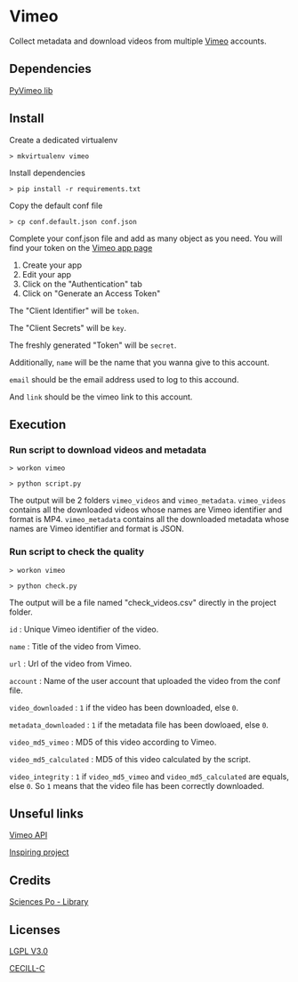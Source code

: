 # Vimeo
Collect metadata and download videos from multiple [Vimeo](https://vimeo.com/) accounts.


## Dependencies

[PyVimeo lib](https://github.com/vimeo/vimeo.py)


## Install
Create a dedicated virtualenv

`> mkvirtualenv vimeo`

Install dependencies

`> pip install -r requirements.txt`

Copy the default conf file

`> cp conf.default.json conf.json`

Complete your conf.json file and add as many object as you need.
You will find your token on the [Vimeo app page](https://developer.vimeo.com/apps/)

1. Create your app
2. Edit your app
3. Click on the "Authentication" tab
4. Click on "Generate an Access Token"

The "Client Identifier" will be `token`.

The "Client Secrets" will be `key`.

The freshly generated "Token" will be `secret`.

Additionally, `name` will be the name that you wanna give to this account.

`email` should be the email address used to log to this accound.

And `link` should be the vimeo link to this account.


## Execution

### Run script to download videos and metadata
`> workon vimeo`

`> python script.py`

The output will be 2 folders `vimeo_videos` and `vimeo_metadata`. `vimeo_videos` contains all the downloaded videos whose names are Vimeo identifier and format is MP4. `vimeo_metadata` contains all the downloaded metadata whose names are Vimeo identifier and format is JSON.


### Run script to check the quality
`> workon vimeo`

`> python check.py`

The output will be a file named "check_videos.csv" directly in the project folder.

`id` : Unique Vimeo identifier of the video.

`name` : Title of the video from Vimeo.

`url` : Url of the video from Vimeo.

`account` : Name of the user account that uploaded the video from the conf file.

`video_downloaded` : `1` if the video has been downloaded, else `0`.

`metadata_downloaded` : `1` if the metadata file has been dowloaed, else `0`.

`video_md5_vimeo` : MD5 of this video according to Vimeo.

`video_md5_calculated` : MD5 of this video calculated by the script.

`video_integrity` : `1` if `video_md5_vimeo` and `video_md5_calculated` are equals, else `0`. So `1` means that the video file has been correctly downloaded.


## Unseful links

[Vimeo API](https://developer.vimeo.com/api/start)

[Inspiring project](https://github.com/yeeking/vimeo-account-downloader)


## Credits
[Sciences Po - Library](http://www.sciencespo.fr/bibliotheque/en)


## Licenses
[LGPL V3.0](http://www.gnu.org/licenses/lgpl.txt "LGPL V3.0")

[CECILL-C](http://www.cecill.info/licences/Licence_CeCILL-C_V1-fr.html "CECILL-C")